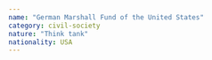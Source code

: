 ```yaml
---
name: "German Marshall Fund of the United States"
category: civil-society
nature: "Think tank"
nationality: USA
---
```

    